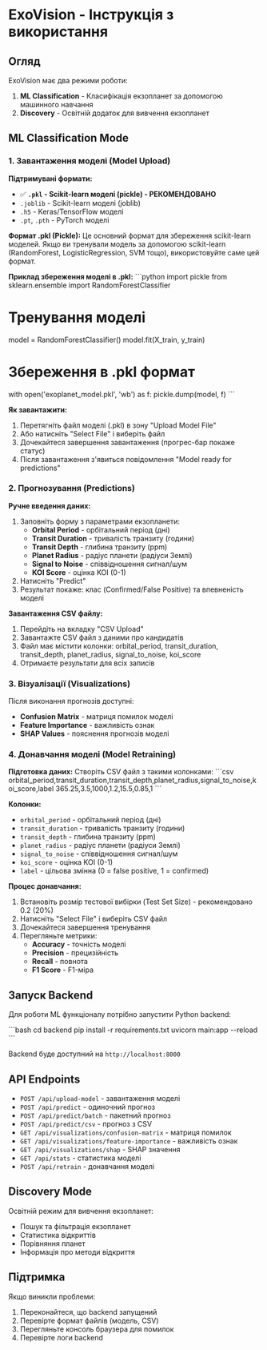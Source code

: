 # ExoVision - Інструкція з використання

## Огляд
ExoVision має два режими роботи:
1. **ML Classification** - Класифікація екзопланет за допомогою машинного навчання
2. **Discovery** - Освітній додаток для вивчення екзопланет

## ML Classification Mode

### 1. Завантаження моделі (Model Upload)

**Підтримувані формати:**
- ✅ **`.pkl` - Scikit-learn моделі (pickle) - РЕКОМЕНДОВАНО**
- `.joblib` - Scikit-learn моделі (joblib)
- `.h5` - Keras/TensorFlow моделі
- `.pt`, `.pth` - PyTorch моделі

**Формат .pkl (Pickle):**
Це основний формат для збереження scikit-learn моделей. Якщо ви тренували модель за допомогою scikit-learn (RandomForest, LogisticRegression, SVM тощо), використовуйте саме цей формат.

**Приклад збереження моделі в .pkl:**
\`\`\`python
import pickle
from sklearn.ensemble import RandomForestClassifier

# Тренування моделі
model = RandomForestClassifier()
model.fit(X_train, y_train)

# Збереження в .pkl формат
with open('exoplanet_model.pkl', 'wb') as f:
    pickle.dump(model, f)
\`\`\`

**Як завантажити:**
1. Перетягніть файл моделі (.pkl) в зону "Upload Model File"
2. Або натисніть "Select File" і виберіть файл
3. Дочекайтеся завершення завантаження (прогрес-бар покаже статус)
4. Після завантаження з'явиться повідомлення "Model ready for predictions"

### 2. Прогнозування (Predictions)

**Ручне введення даних:**
1. Заповніть форму з параметрами екзопланети:
   - **Orbital Period** - орбітальний період (дні)
   - **Transit Duration** - тривалість транзиту (години)
   - **Transit Depth** - глибина транзиту (ppm)
   - **Planet Radius** - радіус планети (радіуси Землі)
   - **Signal to Noise** - співвідношення сигнал/шум
   - **KOI Score** - оцінка KOI (0-1)
2. Натисніть "Predict"
3. Результат покаже: клас (Confirmed/False Positive) та впевненість моделі

**Завантаження CSV файлу:**
1. Перейдіть на вкладку "CSV Upload"
2. Завантажте CSV файл з даними про кандидатів
3. Файл має містити колонки: orbital_period, transit_duration, transit_depth, planet_radius, signal_to_noise, koi_score
4. Отримаєте результати для всіх записів

### 3. Візуалізації (Visualizations)

Після виконання прогнозів доступні:
- **Confusion Matrix** - матриця помилок моделі
- **Feature Importance** - важливість ознак
- **SHAP Values** - пояснення прогнозів моделі

### 4. Донавчання моделі (Model Retraining)

**Підготовка даних:**
Створіть CSV файл з такими колонками:
\`\`\`csv
orbital_period,transit_duration,transit_depth,planet_radius,signal_to_noise,koi_score,label
365.25,3.5,1000,1.2,15.5,0.85,1
\`\`\`

**Колонки:**
- `orbital_period` - орбітальний період (дні)
- `transit_duration` - тривалість транзиту (години)
- `transit_depth` - глибина транзиту (ppm)
- `planet_radius` - радіус планети (радіуси Землі)
- `signal_to_noise` - співвідношення сигнал/шум
- `koi_score` - оцінка KOI (0-1)
- `label` - цільова змінна (0 = false positive, 1 = confirmed)

**Процес донавчання:**
1. Встановіть розмір тестової вибірки (Test Set Size) - рекомендовано 0.2 (20%)
2. Натисніть "Select File" і виберіть CSV файл
3. Дочекайтеся завершення тренування
4. Перегляньте метрики:
   - **Accuracy** - точність моделі
   - **Precision** - прецизійність
   - **Recall** - повнота
   - **F1 Score** - F1-міра

## Запуск Backend

Для роботи ML функціоналу потрібно запустити Python backend:

\`\`\`bash
cd backend
pip install -r requirements.txt
uvicorn main:app --reload
\`\`\`

Backend буде доступний на `http://localhost:8000`

## API Endpoints

- `POST /api/upload-model` - завантаження моделі
- `POST /api/predict` - одиночний прогноз
- `POST /api/predict/batch` - пакетний прогноз
- `POST /api/predict/csv` - прогноз з CSV
- `GET /api/visualizations/confusion-matrix` - матриця помилок
- `GET /api/visualizations/feature-importance` - важливість ознак
- `GET /api/visualizations/shap` - SHAP значення
- `GET /api/stats` - статистика моделі
- `POST /api/retrain` - донавчання моделі

## Discovery Mode

Освітній режим для вивчення екзопланет:
- Пошук та фільтрація екзопланет
- Статистика відкриттів
- Порівняння планет
- Інформація про методи відкриття

## Підтримка

Якщо виникли проблеми:
1. Переконайтеся, що backend запущений
2. Перевірте формат файлів (модель, CSV)
3. Перегляньте консоль браузера для помилок
4. Перевірте логи backend
